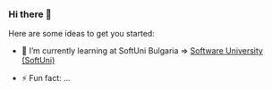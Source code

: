 ### Hi there 👋

<!--
**nfsmitko/nfsmitko** is a ✨ _special_ ✨ repository because its `README.md` (this file) appears on your GitHub profile.
-->
Here are some ideas to get you started:

- 🌱 I’m currently learning at SoftUni Bulgaria => [Software University (SoftUni)](https://softuni.bg/)

- ⚡ Fun fact: ...

